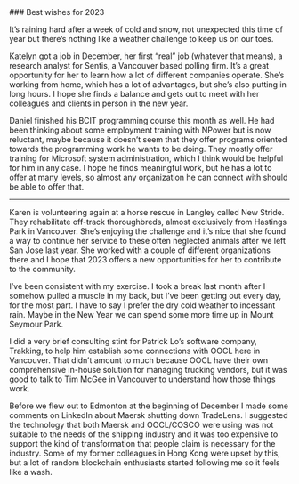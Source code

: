 <meta charset="utf-8">
### Best wishes for 2023

It’s raining hard after a week of cold and snow, not unexpected this time of year but there’s
nothing like a weather challenge to keep us on our toes.

Katelyn got a job in December, her first “real” job (whatever that means), a research analyst
for Sentis, a Vancouver based polling firm. It’s a great opportunity for her to learn how a lot
of different companies operate. She’s working from home, which has a lot of advantages, but
she’s also putting in long hours. I hope she finds a balance and gets out to meet with her
colleagues and clients in person in the new year.

Daniel finished his BCIT programming course this month as well. He had been thinking about some
employment training with NPower but is now reluctant, maybe because it doesn’t seem that they
offer programs oriented towards the programming work he wants to be doing. They mostly offer
training for Microsoft system administration, which I think would be helpful for him in any
case. I hope he finds meaningful work, but he has a lot to offer at many levels, so almost any
organization he can connect with should be able to offer that.

----

Karen is volunteering again at a horse rescue in Langley called New Stride. They rehabilitate
off-track thoroughbreds, almost exclusively from Hastings Park in Vancouver. She’s enjoying the
challenge and it’s nice that she found a way to continue her service to these often neglected
animals after we left San Jose last year. She worked with a couple of different organizations
there and I hope that 2023 offers a new opportunities for her to contribute to the community.

I’ve been consistent with my exercise. I took a break last month after I somehow pulled a muscle
in my back, but I’ve been getting out every day, for the most part. I have to say I prefer the
dry cold weather to incessant rain. Maybe in the New Year we can spend some more time up in
Mount Seymour Park.

I did a very brief consulting stint for Patrick Lo’s software company, Trakking, to help him
establish some connections with OOCL here in Vancouver. That didn’t amount to much because OOCL
have their own comprehensive in-house solution for managing trucking vendors, but it was good to
talk to Tim McGee in Vancouver to understand how those things work.

Before we flew out to Edmonton at the beginning of December I made some comments on LinkedIn
about Maersk shutting down TradeLens. I suggested the technology that both Maersk and OOCL/COSCO
were using was not suitable to the needs of the shipping industry and it was too expensive to
support the kind of transformation that people claim is necessary for the industry. Some of my
former colleagues in Hong Kong were upset by this, but a lot of random blockchain enthusiasts
started following me so it feels like a wash.


